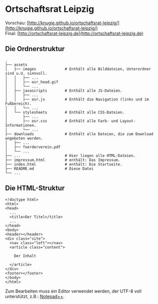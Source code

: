# Ortschaftsrat Leipzig

Vorschau: [http://knugie.github.io/ortschaftsrat-leipzig/](http://knugie.github.io/ortschaftsrat-leipzig/)  
Final: [http://ortschaftsrat-leipzig.de](http://ortschaftsrat-leipzig.de)


## Die Ordnerstruktur
    .
    ├── assets
    │   ├── images             # Enthält alle Bilddateien, Unterordner sind u.U. sinnvoll.
    │   │   ├── ...
    │   │   ├── osr_head.gif
    │   │   └── ...
    │   ├── javascripts        # Enthält alle JS-Dateien.
    │   │   ├── ...
    │   │   ├── osr.js         # Enthält die Navigation (links und im Fußbereich).
    │   │   └── ...
    │   └── stylesheets        # Enthält alle CSS-Dateien.
    │       ├── ...
    │       ├── osr.css        # Enthält alle Farb- und Layout-Informationen.
    │       └── ...
    ├── downloads              # Enthält alle Dateien, die zum Download angeboten werden.
    │   ├── ...
    │   ├── foerderverein.pdf
    │   └── ...
    ├── ...                    # Hier liegen alle HTML-Dateien.
    ├── impressum.html         # enthält: Das Impressum.
    ├── index.html             # enthält: Die Startseite.
    ├── README.md              # Diese Datei
    └── ...


## Die HTML-Struktur
    <!doctype html>
    <html>
    <head>
      ...
      <title>Der Titel</title>
      ...
    </head>
    <body>
    <header></header>
    <div class="site">
      <nav class="left"></nav>
      <article class="content">

        Der Inhalt

      </article>
    </div>
    <footer></footer>
    </body>
    </html>

Zum Bearbeiten muss ein Editor verwendet werden, der UTF-8 voll unterstützt, z.B.: [Notepad++](http://notepad-plus-plus.org/download/v6.5.2.html).
